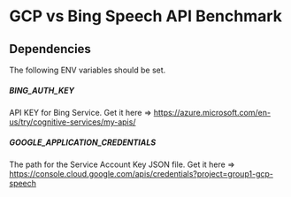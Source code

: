 # GCP vs Bing Speech API Benchmark

## Dependencies
The following ENV variables should be set.

##### BING_AUTH_KEY

API KEY for Bing Service. Get it here => https://azure.microsoft.com/en-us/try/cognitive-services/my-apis/

##### GOOGLE_APPLICATION_CREDENTIALS

The path for the Service Account Key JSON file. Get it here => https://console.cloud.google.com/apis/credentials?project=group1-gcp-speech

